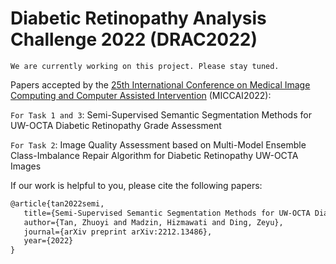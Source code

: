 # Diabetic Retinopathy Analysis Challenge 2022 (DRAC2022)

`We are currently working on this project. Please stay tuned.` 

Papers accepted by the [25th International Conference on Medical Image Computing and Computer Assisted Intervention](https://conferences.miccai.org/2022/en/) (MICCAI2022):

`For Task 1 and 3`: Semi-Supervised Semantic Segmentation Methods for UW-OCTA Diabetic Retinopathy Grade Assessment 

`For Task 2`: Image Quality Assessment based on Multi-Model Ensemble Class-Imbalance Repair Algorithm for Diabetic Retinopathy UW-OCTA Images 

If our work is helpful to you, please cite the following papers:

```latex
@article{tan2022semi,
   title={Semi-Supervised Semantic Segmentation Methods for UW-OCTA Diabetic Retinopathy Grade Assessment},
   author={Tan, Zhuoyi and Madzin, Hizmawati and Ding, Zeyu},
   journal={arXiv preprint arXiv:2212.13486},
   year={2022}
}
```

